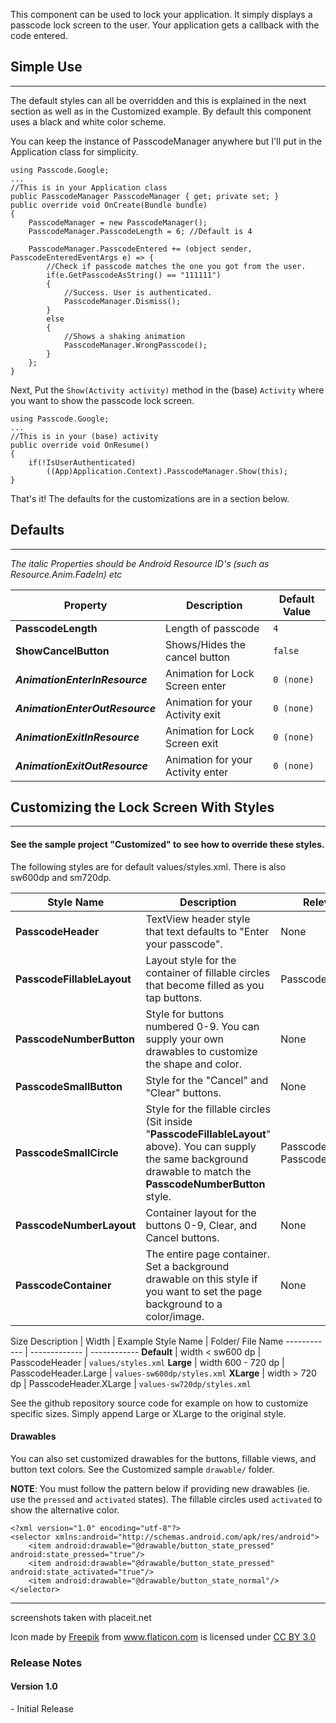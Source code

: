 This component can be used to lock your application. It simply displays a passcode lock screen to the user. Your application gets a callback with the code entered.

## Simple Use ##
---

The default styles can all be overridden and this is explained in the next section as well as in the Customized example. By default this component uses a black and white color scheme.

You can keep the instance of PasscodeManager anywhere but I'll put in the Application class for simplicity.


    using Passcode.Google;
    ...
    //This is in your Application class
    public PasscodeManager PasscodeManager { get; private set; }
    public override void OnCreate(Bundle bundle)
    {
    	PasscodeManager = new PasscodeManager();
		PasscodeManager.PasscodeLength = 6; //Default is 4
		
		PasscodeManager.PasscodeEntered += (object sender, PasscodeEnteredEventArgs e) => {
			//Check if passcode matches the one you got from the user.
			if(e.GetPasscodeAsString() == "111111")
			{
			    //Success. User is authenticated.
				PasscodeManager.Dismiss();
			}
			else
			{
				//Shows a shaking animation
				PasscodeManager.WrongPasscode();
			}
		};
    }

Next, Put the `Show(Activity activity)` method in the (base) `Activity` where you want to show the passcode lock screen. 

    using Passcode.Google;
    ...
    //This is in your (base) activity
    public override void OnResume()
    {
    	if(!IsUserAuthenticated)
    		((App)Application.Context).PasscodeManager.Show(this);
    }

That's it! The defaults for the customizations are in a section below.

## Defaults ##
---
*The italic Properties should be Android Resource ID's (such as Resource.Anim.FadeIn) etc*

Property | Description | Default Value
------------ | ------------- | ------------
**PasscodeLength** | Length of passcode | `4`
**ShowCancelButton** | Shows/Hides the cancel button  | `false`
***AnimationEnterInResource*** | Animation for Lock Screen enter  | `0 (none)`
***AnimationEnterOutResource*** | Animation for your Activity exit | `0 (none)`
***AnimationExitInResource*** | Animation for Lock Screen exit | `0 (none)`
***AnimationExitOutResource*** | Animation for your Activity enter  | `0 (none)`


## Customizing the Lock Screen With Styles ##
---
<h4> See the sample project "Customized" to see how to override these styles. </h4>

The following styles are for default values/styles.xml. There is also sw600dp and sm720dp.

Style Name | Description | Relevant Style
------------ | ------------- | ------------
**PasscodeHeader** | TextView header style that text defaults to "Enter your passcode".  | None
**PasscodeFillableLayout** | Layout style for the container of fillable circles that become filled as you tap buttons.  | PasscodeSmallCircle
**PasscodeNumberButton** | Style for buttons numbered 0-9. You can supply your own drawables to customize the shape and color.  | None
**PasscodeSmallButton** | Style for the "Cancel" and "Clear" buttons.  | None
**PasscodeSmallCircle** | Style for the fillable circles (Sit inside "**PasscodeFillableLayout**" above). You can supply the same background drawable to match the **PasscodeNumberButton** style.  | PasscodeFillableLayout, PasscodeNumberButton
**PasscodeNumberLayout** | Container layout for the buttons 0-9, Clear, and Cancel buttons.  | None
**PasscodeContainer** | The entire page container. Set a background drawable on this style if you want to set the page background to a color/image.  | None

Size Description | Width | Example Style Name | Folder/ File Name 
------------ | ------------- | ------------
**Default** | width < sw600 dp  | PasscodeHeader | `values/styles.xml`
**Large** | width 600 - 720 dp  | PasscodeHeader.Large | `values-sw600dp/styles.xml`
**XLarge** | width > 720 dp | PasscodeHeader.XLarge | `values-sw720dp/styles.xml`

See the github repository source code for example on how to customize specific sizes. Simply append Large or XLarge to the original style.

<h4> Drawables </h4>

You can also set customized drawables for the buttons, fillable views, and button text colors. See the Customized sample `drawable/` folder.

**NOTE**: You must follow the pattern below if providing new drawables (ie. use the `pressed` and `activated` states). The fillable circles used `activated` to show the alternative color.

	<?xml version="1.0" encoding="utf-8"?>
	<selector xmlns:android="http://schemas.android.com/apk/res/android">
		<item android:drawable="@drawable/button_state_pressed" android:state_pressed="true"/>
    	<item android:drawable="@drawable/button_state_pressed" android:state_activated="true"/>
    	<item android:drawable="@drawable/button_state_normal"/>
	</selector>


---

screenshots taken with placeit.net
<div>Icon made by <a href="http://www.freepik.com" title="Freepik">Freepik</a> from <a href="http://www.flaticon.com" title="Flaticon">www.flaticon.com</a> is licensed under <a href="http://creativecommons.org/licenses/by/3.0/" title="Creative Commons BY 3.0">CC BY 3.0</a></div>

<h3> Release Notes </h3>
<h4> Version 1.0 </h4>
- Initial Release